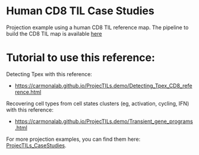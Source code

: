 # Human CD8 TIL Case Studies
Projection example using a human CD8 TIL reference map. The pipeline to build the CD8 TIL map is available [here](https://github.com/carmonalab/CD8_human_TIL_atlas_construction)

# Tutorial to use this reference:

Detecting Tpex with this reference:
- https://carmonalab.github.io/ProjecTILs.demo/Detecting_Tpex_CD8_reference.html

Recovering cell types from cell states clusters (eg, activation, cycling, IFN) with this reference:
- https://carmonalab.github.io/ProjecTILs.demo/Transient_gene_programs.html

For more projection examples, you can find them here: [ProjecTILs_CaseStudies](https://github.com/carmonalab/ProjecTILs_CaseStudies).
